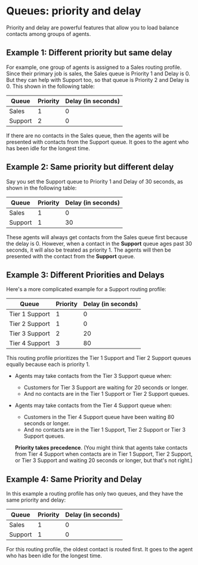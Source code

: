 # Queues: priority and delay<a name="concepts-routing-profiles-priority"></a>

Priority and delay are powerful features that allow you to load balance contacts among groups of agents\. 

## Example 1: Different priority but same delay<a name="concepts-routing-profiles-priority-example1"></a>

For example, one group of agents is assigned to a Sales routing profile\. Since their primary job is sales, the Sales queue is Priority 1 and Delay is 0\. But they can help with Support too, so that queue is Priority 2 and Delay is 0\. This shown in the following table:


| Queue | Priority | Delay \(in seconds\) | 
| --- | --- | --- | 
|  Sales  |  1  |  0  | 
|  Support  |  2  |  0  | 

If there are no contacts in the Sales queue, then the agents will be presented with contacts from the Support queue\. It goes to the agent who has been idle for the longest time\.

## Example 2: Same priority but different delay<a name="concepts-routing-profiles-priority-example2"></a>

Say you set the Support queue to Priority 1 and Delay of 30 seconds, as shown in the following table: 


| Queue | Priority | Delay \(in seconds\) | 
| --- | --- | --- | 
|  Sales  |  1  |  0  | 
|  Support  |  1  |  30  | 

These agents will always get contacts from the Sales queue first because the delay is 0\. However, when a contact in the **Support** queue ages past 30 seconds, it will also be treated as priority 1\. The agents will then be presented with the contact from the **Support** queue\. 

## Example 3: Different Priorities and Delays<a name="concepts-routing-profiles-priority-example3"></a>

Here's a more complicated example for a Support routing profile:


| Queue | Priority | Delay \(in seconds\) | 
| --- | --- | --- | 
|  Tier 1 Support  |  1  |  0  | 
|  Tier 2 Support  |  1  |  0  | 
|  Tier 3 Support  |  2  |  20  | 
|  Tier 4 Support  |  3  |  80  | 

This routing profile prioritizes the Tier 1 Support and Tier 2 Support queues equally because each is priority 1\.
+ Agents may take contacts from the Tier 3 Support queue when:
  + Customers for Tier 3 Support are waiting for 20 seconds or longer\.
  + And no contacts are in the Tier 1 Support or Tier 2 Support queues\.
+ Agents may take contacts from the Tier 4 Support queue when:
  + Customers in the Tier 4 Support queue have been waiting 80 seconds or longer\.
  + And no contacts are in the Tier 1 Support, Tier 2 Support or Tier 3 Support queues\.

  **Priority takes precedence**\. \(You might think that agents take contacts from Tier 4 Support when contacts are in Tier 1 Support, Tier 2 Support, or Tier 3 Support and waiting 20 seconds or longer, but that's not right\.\) 

## Example 4: Same Priority and Delay<a name="concepts-routing-profiles-priority-example4"></a>

In this example a routing profile has only two queues, and they have the same priority and delay:


| Queue | Priority | Delay \(in seconds\) | 
| --- | --- | --- | 
|  Sales  |  1  |  0  | 
|  Support  |  1  |  0  | 

For this routing profile, the oldest contact is routed first\. It goes to the agent who has been idle for the longest time\.
